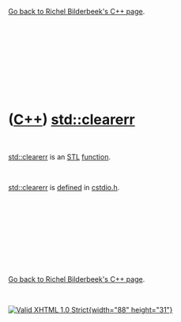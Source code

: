 

[Go back to Richel Bilderbeek's C++ page](Cpp.htm).

 

 

 

 

 

([C++](Cpp.htm)) [std::clearerr](CppClearerr.htm)
=================================================

 

[std::clearerr](CppClearerr.htm) is an [STL](CppStl.htm)
[function](CppFunction.htm).

 

[std::clearerr](CppClearerr.htm) is [defined](CppDefinition.htm) in
[cstdio.h](CppCstdioH.htm).

 

 

 

 

 

[Go back to Richel Bilderbeek's C++ page](Cpp.htm).



 

[![Valid XHTML 1.0 Strict](valid-xhtml10.png){width="88"
height="31"}](http://validator.w3.org/check?uri=referer)
